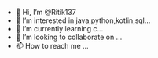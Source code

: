 - 👋 Hi, I’m @Ritik137
- 👀 I’m interested in java,python,kotlin,sql...
- 🌱 I’m currently learning c...
- 💞️ I’m looking to collaborate on ...
- 📫 How to reach me ...

<!---
Ritik137/Ritik137 is a ✨ special ✨ repository because its `README.md` (this file) appears on your GitHub profile.
You can click the Preview link to take a look at your changes.
--->
